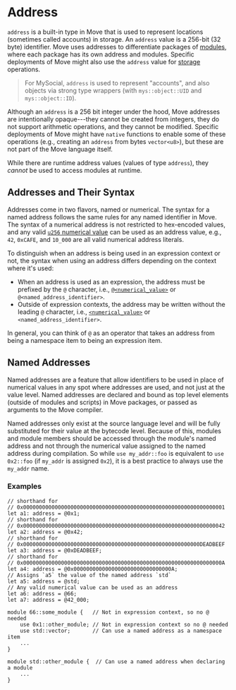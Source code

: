 # Address

`address` is a built-in type in Move that is used to represent locations (sometimes called accounts)
in storage. An `address` value is a 256-bit (32 byte) identifier. Move uses addresses to
differentiate packages of [modules](../modules.md), where each package has its own address and
modules. Specific deployments of Move might also use the `address` value for
[storage](../abilities.md#key) operations.

> For MySocial, `address` is used to represent "accounts", and also objects via strong type wrappers
> (with `mys::object::UID` and `mys::object::ID`).

Although an `address` is a 256 bit integer under the hood, Move addresses are intentionally
opaque---they cannot be created from integers, they do not support arithmetic operations, and they
cannot be modified. Specific deployments of Move might have `native` functions to enable some of
these operations (e.g., creating an `address` from bytes `vector<u8>`), but these are not part of
the Move language itself.

While there are runtime address values (values of type `address`), they _cannot_ be used to access
modules at runtime.

## Addresses and Their Syntax

Addresses come in two flavors, named or numerical. The syntax for a named address follows the same
rules for any named identifier in Move. The syntax of a numerical address is not restricted to
hex-encoded values, and any valid [`u256` numerical value](./integers.md) can be used as an address
value, e.g., `42`, `0xCAFE`, and `10_000` are all valid numerical address literals.

To distinguish when an address is being used in an expression context or not, the syntax when using
an address differs depending on the context where it's used:

- When an address is used as an expression, the address must be prefixed by the `@` character, i.e.,
  [`@<numerical_value>`](./integers.md) or `@<named_address_identifier>`.
- Outside of expression contexts, the address may be written without the leading `@` character,
  i.e., [`<numerical_value>`](./integers.md) or `<named_address_identifier>`.

In general, you can think of `@` as an operator that takes an address from being a namespace item to
being an expression item.

## Named Addresses

Named addresses are a feature that allow identifiers to be used in place of numerical values in any
spot where addresses are used, and not just at the value level. Named addresses are declared and
bound as top level elements (outside of modules and scripts) in Move packages, or passed as
arguments to the Move compiler.

Named addresses only exist at the source language level and will be fully substituted for their
value at the bytecode level. Because of this, modules and module members should be accessed through
the module's named address and not through the numerical value assigned to the named address during
compilation. So while `use my_addr::foo` is equivalent to `use 0x2::foo` (if `my_addr` is assigned
`0x2`), it is a best practice to always use the `my_addr` name.

### Examples

```move
// shorthand for
// 0x0000000000000000000000000000000000000000000000000000000000000001
let a1: address = @0x1;
// shorthand for
// 0x0000000000000000000000000000000000000000000000000000000000000042
let a2: address = @0x42;
// shorthand for
// 0x00000000000000000000000000000000000000000000000000000000DEADBEEF
let a3: address = @0xDEADBEEF;
// shorthand for
// 0x000000000000000000000000000000000000000000000000000000000000000A
let a4: address = @0x0000000000000000000000000000000A;
// Assigns `a5` the value of the named address `std`
let a5: address = @std;
// Any valid numerical value can be used as an address
let a6: address = @66;
let a7: address = @42_000;

module 66::some_module {   // Not in expression context, so no @ needed
    use 0x1::other_module; // Not in expression context so no @ needed
    use std::vector;       // Can use a named address as a namespace item
    ...
}

module std::other_module {  // Can use a named address when declaring a module
    ...
}
```
